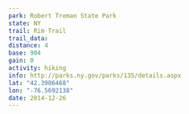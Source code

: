 ```yaml
---
park: Robert Treman State Park
state: NY
trail: Rim Trail
trail_data:
distance: 4
base: 904
gain: 0
activity: hiking
info: http://parks.ny.gov/parks/135/details.aspx
lat: "42.3986468"
lon: "-76.5692138"
date: 2014-12-26
---
```

